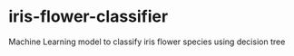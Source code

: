 # iris-flower-classifier
Machine Learning model to classify iris flower species using decision tree
